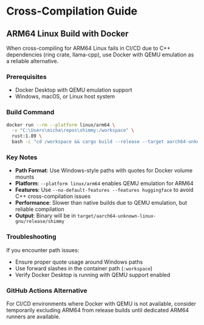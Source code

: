 # Cross-Compilation Guide

## ARM64 Linux Build with Docker

When cross-compiling for ARM64 Linux fails in CI/CD due to C++ dependencies (ring crate, llama-cpp), use Docker with QEMU emulation as a reliable alternative.

### Prerequisites

- Docker Desktop with QEMU emulation support
- Windows, macOS, or Linux host system

### Build Command

```bash
docker run --rm --platform linux/arm64 \
  -v "C:\Users\micha\repos\shimmy:/workspace" \
  rust:1.89 \
  bash -c "cd /workspace && cargo build --release --target aarch64-unknown-linux-gnu --no-default-features --features huggingface"
```

### Key Notes

- **Path Format**: Use Windows-style paths with quotes for Docker volume mounts
- **Platform**: `--platform linux/arm64` enables QEMU emulation for ARM64
- **Features**: Use `--no-default-features --features huggingface` to avoid C++ cross-compilation issues
- **Performance**: Slower than native builds due to QEMU emulation, but reliable compilation
- **Output**: Binary will be in `target/aarch64-unknown-linux-gnu/release/shimmy`

### Troubleshooting

If you encounter path issues:
- Ensure proper quote usage around Windows paths
- Use forward slashes in the container path (`:workspace`)
- Verify Docker Desktop is running with QEMU support enabled

### GitHub Actions Alternative

For CI/CD environments where Docker with QEMU is not available, consider temporarily excluding ARM64 from release builds until dedicated ARM64 runners are available.
